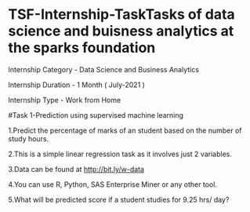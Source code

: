# TSF-Internship-TaskTasks of data science and buisness analytics at the sparks foundation

Internship Category - Data Science and Business Analytics

Internship Duration - 1 Month ( July-2021 )

Internship Type - Work from Home

#Task 1-Prediction using supervised machine learning

1.Predict the percentage of marks of an student based on the number of study hours.

2.This is a simple linear regression task as it involves just 2 variables.

3.Data can be found at http://bit.ly/w-data

4.You can use R, Python, SAS Enterprise Miner or any other tool.

5.What will be predicted score if a student studies for 9.25 hrs/ day?
